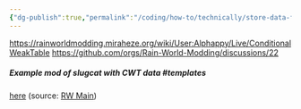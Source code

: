 ```yaml
---
{"dg-publish":true,"permalink":"/coding/how-to/technically/store-data-for-existing-objects/"}
---
```


https://rainworldmodding.miraheze.org/wiki/User:Alphappy/Live/ConditionalWeakTable
https://github.com/orgs/Rain-World-Modding/discussions/22

##### Example mod of slugcat with CWT data #templates
[here](https://nqywadcmwusjqlrg.public.blob.vercel-storage.com/notes/files/coding/SlugCatCWTExample-Js4FzVDvGkdWoQ5c3QUpduKONFyj8P.zip) 
(source: [RW Main](https://discord.com/channels/291184728944410624/305139167300550666/1106826099960320104))